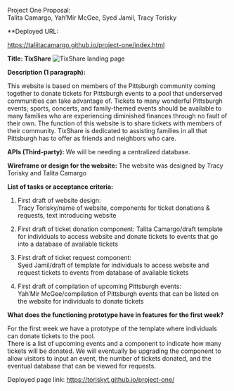 Project One Proposal:  
Talita Camargo, Yah’Mir McGee, Syed Jamil, Tracy Torisky

**Deployed URL: 

https://taliitacamargo.github.io/project-one/index.html

**Title:  TixShare**
![TixShare landing page](https://user-images.githubusercontent.com/88398240/137183354-fe696c67-79a6-4252-a9d7-634baf093e97.jpg)

**Description (1 paragraph):**

This website is based on members of the Pittsburgh community coming together to donate tickets for Pittsburgh events to a pool that underserved communities can take advantage of.  Tickets to many wonderful Pittsburgh events; sports, concerts, and family-themed events should be available to many families who are experiencing diminished finances through no fault of their own.  The function of this website is to share tickets with members of their community.  TixShare is dedicated to assisting families in all that Pittsburgh has to offer as friends and neighbors who care.

**APIs (Third-party):**
We will be needing a centralized database.

**Wireframe or design for the website:**
The website was designed by Tracy Torisky and Talita Camargo

**List of tasks or acceptance criteria:**
1. First draft of website design:  
Tracy Torisky/name of website, components for ticket donations & requests, text introducing website

2. First draft of ticket donation component:  Talita Camargo/draft template for individuals to access website and donate tickets to events that go into a database of available tickets

3. First draft of ticket request component:  
Syed Jamil/draft of template for individuals to access website and request tickets to events from database of available tickets

4. First draft of compilation of upcoming Pittsburgh events:  
Yah’Mir McGee/compilation of Pittsburgh events that can be listed on the website for individuals to donate tickets

**What does the functioning prototype have in features for the first week?**

For the first week we have a prototype of the template where individuals can donate tickets to the pool.  
There is a list of upcoming events and a component to indicate how many tickets will be donated.  We will eventually be upgrading the component to allow visitors to input an event, the number of tickets donated, and the eventual database that can be viewed for requests.

Deployed page link: https://toriskyt.github.io/project-one/
